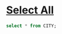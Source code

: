 # [Select All](https://www.hackerrank.com/challenges/select-all-sql/problem?isFullScreen=true)

```sql
select * from CITY;
```